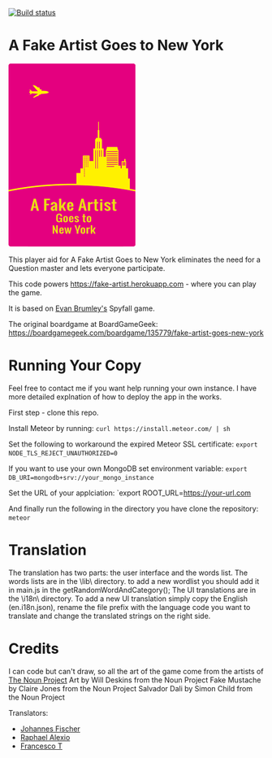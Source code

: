 [![Build status](https://ci.appveyor.com/api/projects/status/307724t5l4nahrm7?svg=true)](https://ci.appveyor.com/project/alenros/fake-artist)

# A Fake Artist Goes to New York
![Logo](public/img/logo-en.png)

This player aid for A Fake Artist Goes to New York eliminates the need for a Question master and lets everyone participate.

This code powers https://fake-artist.herokuapp.com - where you can play the game.

It is based on [Evan Brumley's](https://github.com/evanbrumley) Spyfall game.

The original boardgame at BoardGameGeek: https://boardgamegeek.com/boardgame/135779/fake-artist-goes-new-york


# Running Your Copy
Feel free to contact me if you want help running your own instance. I have more detailed explnation of how to deploy the app in the works.

First step - clone this repo.

Install Meteor by running:
`curl https://install.meteor.com/ | sh`

Set the following to workaround the expired Meteor SSL certificate:
`export NODE_TLS_REJECT_UNAUTHORIZED=0`

If you want to use your own MongoDB set environment variable:
`export DB_URI=mongodb+srv://your_mongo_instance`

Set the URL of your applciation:
`export ROOT_URL=https://your-url.com

And finally run the following in the directory you have clone the repository: 
`meteor`

# Translation
The translation has two parts: the user interface and the words list.
The words lists are in the \lib\ directory. to add a new wordlist you should add it in main.js in the getRandomWordAndCategory();
The UI translations are in the \i18n\ directory. To add a new UI translation simply copy the English (en.i18n.json), rename the file prefix with the language code you want to translate
and change the translated strings on the right side.


# Credits
I can code but can't draw, so all the art of the game come from the artists of [The Noun Project](https://thenounproject.com/)
Art by Will Deskins from the Noun Project
Fake Mustache by Claire Jones from the Noun Project
Salvador Dali by Simon Child from the Noun Project

Translators:
* [Johannes Fischer](https://github.com/JohannesFischer)
* [Raphael Alexio](https://github.com/raphaelaleixo)
* [Francesco T](https://www.boardgamegeek.com/user/omnigod)
